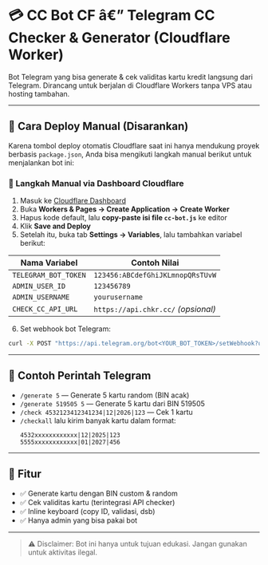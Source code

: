 
# 💳 CC Bot CF â€” Telegram CC Checker & Generator (Cloudflare Worker)

Bot Telegram yang bisa generate & cek validitas kartu kredit langsung dari Telegram. Dirancang untuk berjalan di Cloudflare Workers tanpa VPS atau hosting tambahan.

---

## 🚀 Cara Deploy Manual (Disarankan)

Karena tombol deploy otomatis Cloudflare saat ini hanya mendukung proyek berbasis `package.json`, Anda bisa mengikuti langkah manual berikut untuk menjalankan bot ini:

### 📌 Langkah Manual via Dashboard Cloudflare

1. Masuk ke [Cloudflare Dashboard](https://dash.cloudflare.com/)
2. Buka **Workers & Pages → Create Application → Create Worker**
3. Hapus kode default, lalu **copy-paste isi file `cc-bot.js`** ke editor
4. Klik **Save and Deploy**
5. Setelah itu, buka tab **Settings → Variables**, lalu tambahkan variabel berikut:

| Nama Variabel          | Contoh Nilai                     |
|------------------------|----------------------------------|
| `TELEGRAM_BOT_TOKEN`   | `123456:ABCdefGhiJKLmnopQRsTUvW` |
| `ADMIN_USER_ID`        | `123456789`                      |
| `ADMIN_USERNAME`       | `yourusername`                   |
| `CHECK_CC_API_URL`     | `https://api.chkr.cc/` *(opsional)* |

6. Set webhook bot Telegram:
```bash
curl -X POST "https://api.telegram.org/bot<YOUR_BOT_TOKEN>/setWebhook?url=https://<your-subdomain>.workers.dev/webhook"
```

---

## 🧪 Contoh Perintah Telegram

- `/generate 5` — Generate 5 kartu random (BIN acak)
- `/generate 519505 5` — Generate 5 kartu dari BIN 519505
- `/check 4532123412341234|12|2026|123` — Cek 1 kartu
- `/checkall` lalu kirim banyak kartu dalam format:
  ```
  4532xxxxxxxxxxxx|12|2025|123
  5555xxxxxxxxxxxx|01|2027|456
  ```

---

## 🧰 Fitur

- ✅ Generate kartu dengan BIN custom & random
- ✅ Cek validitas kartu (terintegrasi API checker)
- ✅ Inline keyboard (copy ID, validasi, dsb)
- ✅ Hanya admin yang bisa pakai bot

---

> ⚠️ Disclaimer: Bot ini hanya untuk tujuan edukasi. Jangan gunakan untuk aktivitas ilegal.